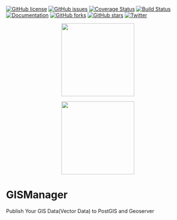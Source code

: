 [![GitHub license](https://img.shields.io/github/license/hishamkaram/gismanager.svg)](https://github.com/hishamkaram/gismanager/blob/master/LICENSE)
[![GitHub issues](https://img.shields.io/github/issues/hishamkaram/gismanager.svg)](https://github.com/hishamkaram/gismanager/issues)
[![Coverage Status](https://coveralls.io/repos/github/hishamkaram/gismanager/badge.svg?branch=master&service=github)](https://coveralls.io/github/hishamkaram/gismanager?branch=master&service=github)
[![Build Status](https://travis-ci.org/hishamkaram/gismanager.svg?branch=master)](https://travis-ci.org/hishamkaram/gismanager)
[![Documentation](https://godoc.org/github.com/hishamkaram/gismanager?status.svg)](https://godoc.org/github.com/hishamkaram/gismanager?)
[![GitHub forks](https://img.shields.io/github/forks/hishamkaram/gismanager.svg)](https://github.com/hishamkaram/gismanager/network)
[![GitHub stars](https://img.shields.io/github/stars/hishamkaram/gismanager.svg)](https://github.com/hishamkaram/gismanager/stargazers)
[![Twitter](https://img.shields.io/twitter/url/https/github.com/hishamkaram/gismanager/edit/master/README.md.svg?style=social)](https://twitter.com/intent/tweet?text=Wow:&url=https%3A%2F%2Fgithub.com%2Fhishamkaram%2Fgeoserver%2Fedit%2Fmaster%2FREADME.md)





<p align="center">
  <img src="http://geoserver.org/img/OSGeo_project.png" width="200"/>
</p>
<p align="center">
  <img src="https://i.imgur.com/31CL1xg.png" width="200"/>
</p>

# GISManager
Publish Your GIS Data(Vector Data) to PostGIS and Geoserver
